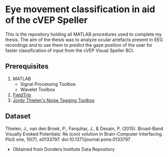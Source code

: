 # Eye movement classification in aid of the cVEP Speller

This is the repository holding all MATLAB procedures used to complete my thesis. The aim of the thesis was to analyze ocular artefacts present in EEG recordings and to use them to predict the gaze position of the user for faster classification of input from the cVEP Visual Speller BCI. 

## Prerequisites

1. MATLAB 
    * Signal Processing Toolbox
    * Wavelet Toolbox
1. [FieldTrip][FT]
1. [Jordy Thielen's Noise Tagging Toolbox][JT]

## Dataset

Thielen, J., van den Broek, P., Farquhar, J., & Desain, P. (2015). Broad-Band Visually Evoked Potentials: Re (con) volution in Brain-Computer Interfacing. PloS one, 10(7), e0133797. doi:10.1371/journal.pone.0133797
* Obtained from Donders Institute Data Repository

[JT]: https://github.com/thijor/NoiseTagging "Noise Tagging Toolbox"
[FT]: https://www.fieldtriptoolbox.org/ "FieldTrip"
